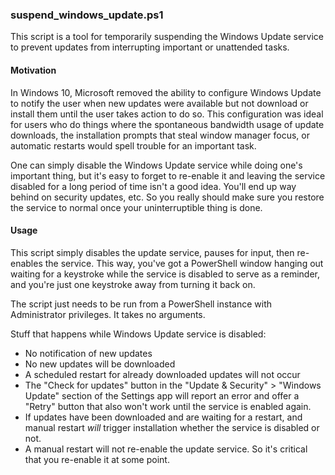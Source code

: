 ### suspend_windows_update.ps1

This script is a tool for temporarily suspending the Windows Update service to
prevent updates from interrupting important or unattended tasks.

#### Motivation

In Windows 10, Microsoft removed the ability to configure Windows Update to
notify the user when new updates were available but not download or install
them until the user takes action to do so. This configuration was ideal for
users who do things where the spontaneous bandwidth usage of update downloads,
the installation prompts that steal window manager focus, or automatic restarts
would spell trouble for an important task.

One can simply disable the Windows Update service while doing one's important
thing, but it's easy to forget to re-enable it and leaving the service disabled
for a long period of time isn't a good idea. You'll end up way behind on
security updates, etc. So you really should make sure you restore the service
to normal once your uninterruptible thing is done.

#### Usage

This script simply disables the update service, pauses for input, then
re-enables the service. This way, you've got a PowerShell window hanging out
waiting for a keystroke while the service is disabled to serve as a reminder,
and you're just one keystroke away from turning it back on.

The script just needs to be run from a PowerShell instance with Administrator
privileges. It takes no arguments.

Stuff that happens while Windows Update service is disabled:
 - No notification of new updates
 - No new updates will be downloaded
 - A scheduled restart for already downloaded updates will not occur
 - The "Check for updates" button in the "Update & Security" > "Windows
   Update" section of the Settings app will report an error and offer a
   "Retry" button that also won't work until the service is enabled again.
 - If updates have been downloaded and are waiting for a restart, and manual
   restart *will* trigger installation whether the service is disabled or not.
 - A manual restart will not re-enable the update service. So it's critical
   that you re-enable it at some point.
